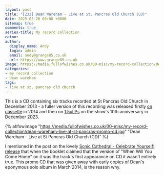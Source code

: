 ```yaml
---
layout: post
title: "[233] Dean Wareham - Live at St. Pancras Old Church (CD)"
date: 2025-03-20 00:00 +0000
sitemap: true
comments: true
series-title: My record collection
catno:
author:
  display_name: Andy
  login: admin
  email: andy@grange85.co.uk
  url: https://www.grange85.co.uk
image: https://media.fullofwishes.co.uk/00-misc/my-record-collection/dean-wareham-live-at-st-pancras-promo-cd.jpg
categories:
- my record collection
- dean wareham
tags:
- live at st. pancras old church
---
```

This is a CD containing six tracks recorded at St Pancras Old Church in December 2013 - a fuller version of this recording was released firstly [on cassette](/2023/02/23/my-record-collection-011-dean-wareham-live-at-st-pancras-old-church-red-cassette/) in 2014 and then on [1.5xLPs](/2023/12/16/my-record-collection-recent-acquisition-04-dean-wareham-live-at-st-pancras-old-church-december-2013/) on the show's 10th anniversary in December 2023.

{% ahfowimage "https://media.fullofwishes.co.uk/00-misc/my-record-collection/dean-wareham-live-at-st-pancras-promo-cd.jpg" "Dean Wareham - Live at St Pancras Old Church (CD)" %}

I mentioned in the post on the lovely [Sonic Cathedral - Celebrate Yourself! release](/2024/12/06/my-record-collection-r12-various-artists-celebrate-yourself/) that when the booklet claimed that the version of "When Will You Come Home" on it was the track's first appearance on CD it wasn't entirely true.  This promo CD that was given away with early copies of Dean's eponymous solo album in March 2014, is the reason why.


